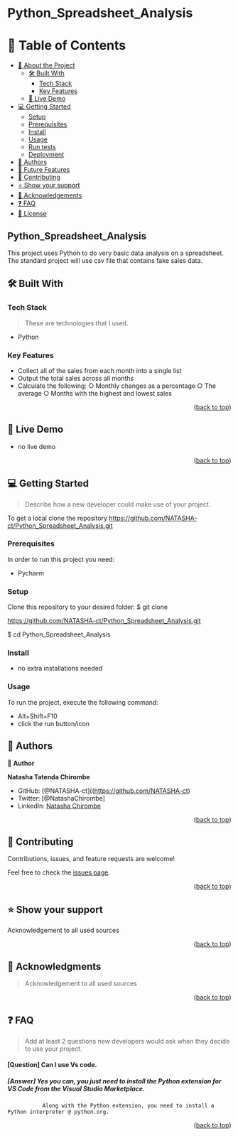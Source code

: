 <h1> Python_Spreadsheet_Analysis </h2>



<!-- TABLE OF CONTENTS -->

# 📗 Table of Contents

- [📖 About the Project](#about-project)
  - [🛠 Built With](#built-with)
    - [Tech Stack](#tech-stack)
    - [Key Features](#key-features)
  - [🚀 Live Demo](#live-demo)
- [💻 Getting Started](#getting-started)
  - [Setup](#setup)
  - [Prerequisites](#prerequisites)
  - [Install](#install)
  - [Usage](#usage)
  - [Run tests](#run-tests)
  - [Deployment](#triangular_flag_on_post-deployment)
- [👥 Authors](#authors)
- [🔭 Future Features](#future-features)
- [🤝 Contributing](#contributing)
- [⭐️ Show your support](#support)
- [🙏 Acknowledgements](#acknowledgements)
- [❓ FAQ](#faq)
- [📝 License](#license)

<!-- PROJECT DESCRIPTION -->

## Python_Spreadsheet_Analysis

This project uses Python to do very basic data analysis on a spreadsheet. The standard
project will use csv file that contains fake sales data. 

## 🛠 Built With <a name="built-with"></a>

### Tech Stack <a name="tech-stack"></a>

> These are technologies that I used.
- Python

<!-- Features -->

### Key Features <a name="key-features"></a>

-  Collect all of the sales from each month into a single list
-  Output the total sales across all months 
- Calculate the following:
○ Monthly changes as a percentage
○ The average
○ Months with the highest and lowest sales


<p align="right">(<a href="#readme-top">back to top</a>)</p>

<!-- LIVE DEMO -->

## 🚀 Live Demo <a name="live-demo"></a>
 - no live demo
<!-- [Live Demo Link](https://yourdeployedapplicationlink.com) -->

<p align="right">(<a href="#readme-top">back to top</a>)</p>

<!-- GETTING STARTED -->

## 💻 Getting Started <a name="getting-started"></a>

> Describe how a new developer could make use of your project.

To get a local clone the repository https://github.com/NATASHA-ct/Python_Spreadsheet_Analysis.git

### Prerequisites

In order to run this project you need:

- Pycharm

### Setup

Clone this repository to your desired folder:
$ git clone

 https://github.com/NATASHA-ct/Python_Spreadsheet_Analysis.git

$ cd Python_Spreadsheet_Analysis

### Install

- no extra installations needed

 
### Usage

To run the project, execute the following command:

 - Alt+Shift+F10
 - click the run button/icon

## 👥 Authors <a name="authors"></a>


👤 **Author**

 **Natasha Tatenda Chirombe**

- GitHub: [@NATASHA-ct]((https://github.com/NATASHA-ct)
- Twitter: [@NatashaChirombe]
- LinkedIn: [Natasha Chirombe](linkedin.com/in/natasha-chirombe-1531aa17b)

<p align="right">(<a href="#readme-top">back to top</a>)</p>

<!-- CONTRIBUTING -->

## 🤝 Contributing <a name="contributing"></a>

Contributions, issues, and feature requests are welcome!

Feel free to check the [issues page](../../issues/).

<p align="right">(<a href="#readme-top">back to top</a>)</p>

<!-- SUPPORT -->

## ⭐️ Show your support <a name="support"></a>

 Acknowledgement to all used sources  

<p align="right">(<a href="#readme-top">back to top</a>)</p>

<!-- ACKNOWLEDGEMENTS -->

## 🙏 Acknowledgments <a name="acknowledgements"></a>

> Acknowledgement to all used sources  



<p align="right">(<a href="#readme-top">back to top</a>)</p>

<!-- FAQ (optional) -->

## ❓ FAQ <a name="faq"></a>

> Add at least 2 questions new developers would ask when they decide to use your project.


#### [Question] Can I use Vs code.
##### [Answer] Yes you can, you just need to install the Python extension for VS Code from the Visual Studio Marketplace. 
               Along with the Python extension, you need to install a Python interpreter @ python.org.


<p align="right">(<a href="#readme-top">back to top</a>)</>
